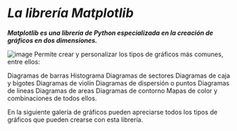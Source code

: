 # **_La librería Matplotlib_**

**_Matplotlib es una librería de Python especializada en la creación de gráficos en dos dimensiones._**

![image](https://github.com/user-attachments/assets/aa254802-679a-4d29-ae95-713dd25cb9a9)
Permite crear y personalizar los tipos de gráficos más comunes, entre ellos:

Diagramas de barras
Histograma
Diagramas de sectores
Diagramas de caja y bigotes
Diagramas de violín
Diagramas de dispersión o puntos
Diagramas de lineas
Diagramas de areas
Diagramas de contorno
Mapas de color
y combinaciones de todos ellos.

En la siguiente galería de gráficos pueden apreciarse todos los tipos de gráficos que pueden crearse con esta librería.
